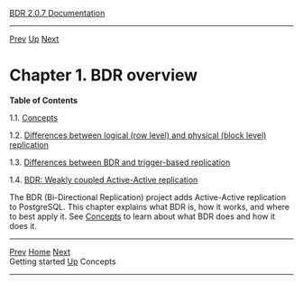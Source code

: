   [BDR 2.0.7 Documentation](README.md)                                                                          
  --------------------------------------------------------------- ------------------------------------------- -- -----------------------------------------------------
  [Prev](getting-started.md "Getting started")   [Up](getting-started.md)        [Next](bdr-concepts.md "Concepts")  


# Chapter 1. BDR overview

**Table of Contents**

1.1. [Concepts](bdr-concepts.md)

1.2. [Differences between logical (row level) and physical (block level)
replication](logical-vs-physical.md)

1.3. [Differences between BDR and trigger-based
replication](bdr-vs-trigger-based.md)

1.4. [BDR: Weakly coupled Active-Active
replication](weak-coupled-activeactive.md)

The BDR (Bi-Directional Replication) project adds Active-Active
replication to PostgreSQL. This chapter explains what BDR is, how it
works, and where to best apply it. See [Concepts](bdr-concepts.md) to
learn about what BDR does and how it does it.



  --------------------------------------------- ------------------------------------------- ------------------------------------------
  [Prev](getting-started.md)        [Home](README.md)        [Next](bdr-concepts.md)  
  Getting started                                [Up](getting-started.md)                                    Concepts
  --------------------------------------------- ------------------------------------------- ------------------------------------------
